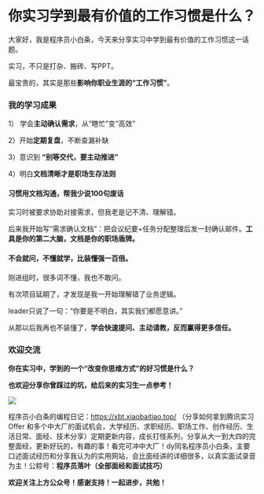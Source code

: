 # 你实习学到最有价值的工作习惯是什么？

大家好，我是程序员小白条，今天来分享实习中学到最有价值的工作习惯这一话题。

实习，不只是打杂、搬砖、写PPT。

最宝贵的，其实是那些**影响你职业生涯的“工作习惯”**。

### 我的学习成果

1） 学会**主动确认需求**，从“瞎忙”变“高效”

2）开始**定期复盘**，不断查漏补缺

3）意识到 **“别等交代，要主动推进”**

4）明白**文档清晰才是职场生存法则**

#### 习惯用文档沟通，帮我少说100句废话

实习时被要求协助对接需求，但我老是记不清、理解错。

后来我开始写“需求确认文档”：把会议纪要+任务分配整理后发一封确认邮件。**工具是你的第二大脑，文档是你的职场盾牌。**

#### 不会就问，不懂就学，比装懂强一百倍。

刚进组时，很多词不懂，我也不敢问。

有次项目延期了，才发现是我一开始理解错了业务逻辑。

leader只说了一句：“你要是不明白，其实我们都愿意讲。”

从那以后我再也不装懂了，**学会快速提问、主动请教，反而赢得更多信任。**



### 欢迎交流

**你在实习中，学到的一个“改变你思维方式”的好习惯是什么？**

**也欢迎分享你曾踩过的坑，给后来的实习生一点参考！**

![](https://pic.yupi.icu/5563/202509041940375.png)

程序员小白条的编程日记：https://xbt.xiaobaitiao.top/ （分享如何拿到腾讯实习 Offer 和多个中大厂的面试机会，大学经历、求职经历、职场工作、创作经历、生活日常、面经、技术分享）定期更新内容，成长打怪系列，分享从大一到大四的完整面经，更新好玩的，有趣的事！看完可冲中大厂！dy同名程序员小白条，主要口述面试经历和分享我认为的实用网站，会比面经讲的详细很多，以真实面试录音为主！公粽号：**程序员落叶（全部面经和面试技巧）**

**欢迎关注上方公众号！感谢支持！一起进步，共勉！**